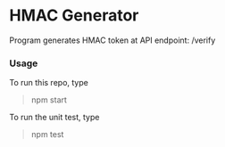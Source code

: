 # HMAC Generator

Program generates HMAC token at API endpoint: /verify

### Usage
To run this repo, type
> npm start

To run the unit test, type
> npm test
